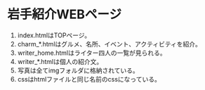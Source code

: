 # 岩手紹介WEBページ
1. index.htmlはTOPページ。
2. charm_*.htmlはグルメ、名所、イベント、アクティビティを紹介。
3. writer_home.htmlはライター四人の一覧が見られる。
4. writer_*.htmlは個人の紹介文。
5. 写真は全てimgフォルダに格納されている。
6. cssはhtmlファイルと同じ名前のcssになっている。